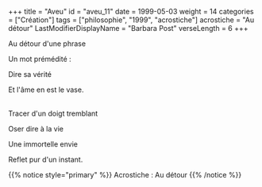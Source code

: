 +++
title = "Aveu"
id = "aveu_11"
date = 1999-05-03
weight = 14
categories = ["Création"]
tags = ["philosophie", "1999", "acrostiche"]
acrostiche = "Au détour"
LastModifierDisplayName = "Barbara Post"
verseLength = 6
+++

Au détour d'une phrase

Un mot prémédité :

Dire sa vérité

Et l'âme en est le vase.

 \
Tracer d'un doigt tremblant

Oser dire à la vie

Une immortelle envie

Reflet pur d'un instant.

{{% notice style="primary" %}}
Acrostiche : Au détour
{{% /notice %}}
